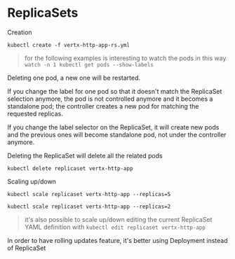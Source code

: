 # ReplicaSets

Creation

    kubectl create -f vertx-http-app-rs.yml

> for the following examples is interesting to watch the pods in this way `watch -n 1 kubectl get pods --show-labels`
    
Deleting one pod, a new one will be restarted.

If you change the label for one pod so that it doesn't match the ReplicaSet selection anymore, the pod is not controlled 
anymore and it becomes a standalone pod; the controller creates a new pod for matching the requested replicas.

If you change the label selector on the ReplicaSet, it will create new pods and the previous ones will become standalone pod,
not under the controller anymore.

Deleting the ReplicaSet will delete all the related pods

    kubectl delete replicaset vertx-http-app
    
Scaling up/down

    kubectl scale replicaset vertx-http-app --replicas=5
    
    kubectl scale replicaset vertx-http-app --replicas=2
    
> it's also possible to scale up/down editing the current ReplicaSet YAML definition with `kubectl edit replicaset vertx-http-app`

In order to have rolling updates feature, it's better using Deployment instead of ReplicaSet



